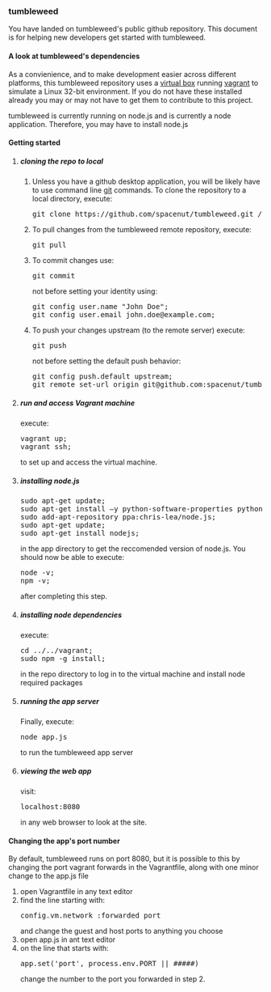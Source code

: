 <h3>tumbleweed</h3>

<p>You have landed on tumbleweed's public github repository. This document is for helping new developers get started with tumbleweed.</p>

<h4>A look at tumbleweed's dependencies</h4>
<p>As a convienience, and to make development easier across different platforms, this tumbleweed repository uses a <a href='https://www.virtualbox.org/'>virtual box</a> running <a href='http://www.vagrantup.com'>vagrant</a> to simulate a Linux 32-bit environment. If you do not have these installed already you may or may not have to get them to contribute to this project.</p>

<p>tumbleweed is currently running on node.js and is currently a node application. Therefore, you may have to install node.js</p>

<h4>Getting started</h4>

<ol>
<li><h5>cloning the repo to local</h5></li>
<ol>
 <li>Unless you have a github desktop application, you will be likely have to use command line <a href='http://git-scm.com/'>git</a> commands. To clone the repository to a local directory, execute:
 <pre>git clone https://github.com/spacenut/tumbleweed.git /this/local/directory/</pre></li>
<li>To pull changes from the tumbleweed remote repository, execute:
<pre>git pull</pre>
</li>
 <li>To commit changes use:</li>
 <pre>git commit</pre>
 not before setting your identity using:
 <pre>git config user.name "John Doe";
git config user.email john.doe@example.com;</pre>
</li>
<li>To push your changes upstream (to the remote server) execute:
<pre>git push</pre>
not before setting the default push behavior:
<pre>git config push.default upstream;
git remote set-url origin git@github.com:spacenut/tumbleweed.git;</pre>
</li>
</ol>
<li><h5>run and access Vagrant machine</h5> execute:
<pre>vagrant up;
vagrant ssh;</pre>
to set up and access the virtual machine.
<li><h5>installing node.js</h5>
<pre>sudo apt-get update;
sudo apt-get install –y python-software-properties python g++ make;
sudo add-apt-repository ppa:chris-lea/node.js;
sudo apt-get update;
sudo apt-get install nodejs;
</pre>
 in the app directory to get the reccomended version of node.js. You should now be able to execute:
<pre>node -v;
npm -v;</pre>
after completing this step.</li>

<li><h5>installing node dependencies</h5>
execute: <pre>cd ../../vagrant;
sudo npm -g install;</pre>
 in the repo directory to log in to the virtual machine and install node required packages</li>
<li><h5>running the app server</h5>
Finally, execute:
<pre>node app.js</pre>
 to run the tumbleweed app server</li>
<li><h5>viewing the web app</h5>
visit:
<pre>localhost:8080</pre>
 in any web browser to look at the site.</li>
</ol>

<h4>Changing the app's port number</h4>

<p>By default, tumbleweed runs on port 8080, but it is possible to this by changing the port vagrant forwards in the Vagrantfile, along with one minor change to the app.js file</p>

<ol>
<li>open Vagrantfile in any text editor</li>
<li>find the line starting with:
<pre>config.vm.network :forwarded_port</pre>
 and change the guest and host ports to anything you choose</li>
<li>open app.js in ant text editor</li>
<li>on the line that starts with:
<pre>app.set('port', process.env.PORT || #####)</pre>
 change the number to the port you forwarded in step 2.</li>
</ol>
